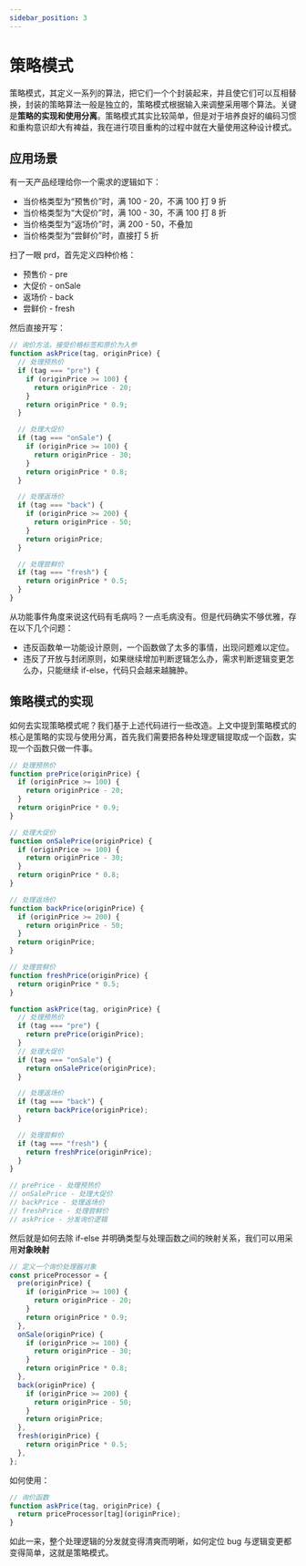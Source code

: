 ```yaml
---
sidebar_position: 3
---
```


# 策略模式

策略模式，其定义一系列的算法，把它们一个个封装起来，并且使它们可以互相替换，封装的策略算法一般是独立的，策略模式根据输入来调整采用哪个算法。关键是**策略的实现和使用分离**。策略模式其实比较简单，但是对于培养良好的编码习惯和重构意识却大有裨益，我在进行项目重构的过程中就在大量使用这种设计模式。

## 应用场景

有一天产品经理给你一个需求的逻辑如下：

- 当价格类型为“预售价”时，满 100 - 20，不满 100 打 9 折
- 当价格类型为“大促价”时，满 100 - 30，不满 100 打 8 折
- 当价格类型为“返场价”时，满 200 - 50，不叠加
- 当价格类型为“尝鲜价”时，直接打 5 折

扫了一眼 prd，首先定义四种价格：

- 预售价 - pre
- 大促价 - onSale
- 返场价 - back
- 尝鲜价 - fresh

然后直接开写：

```javascript
// 询价方法，接受价格标签和原价为入参
function askPrice(tag, originPrice) {
  // 处理预热价
  if (tag === "pre") {
    if (originPrice >= 100) {
      return originPrice - 20;
    }
    return originPrice * 0.9;
  }

  // 处理大促价
  if (tag === "onSale") {
    if (originPrice >= 100) {
      return originPrice - 30;
    }
    return originPrice * 0.8;
  }

  // 处理返场价
  if (tag === "back") {
    if (originPrice >= 200) {
      return originPrice - 50;
    }
    return originPrice;
  }

  // 处理尝鲜价
  if (tag === "fresh") {
    return originPrice * 0.5;
  }
}
```

从功能事件角度来说这代码有毛病吗？一点毛病没有。但是代码确实不够优雅，存在以下几个问题：

- 违反函数单一功能设计原则，一个函数做了太多的事情，出现问题难以定位。
- 违反了开放与封闭原则，如果继续增加判断逻辑怎么办，需求判断逻辑变更怎么办，只能继续 if-else，代码只会越来越臃肿。

## 策略模式的实现

如何去实现策略模式呢？我们基于上述代码进行一些改造。上文中提到策略模式的核心是策略的实现与使用分离，首先我们需要把各种处理逻辑提取成一个函数，实现一个函数只做一件事。

```javascript
// 处理预热价
function prePrice(originPrice) {
  if (originPrice >= 100) {
    return originPrice - 20;
  }
  return originPrice * 0.9;
}

// 处理大促价
function onSalePrice(originPrice) {
  if (originPrice >= 100) {
    return originPrice - 30;
  }
  return originPrice * 0.8;
}

// 处理返场价
function backPrice(originPrice) {
  if (originPrice >= 200) {
    return originPrice - 50;
  }
  return originPrice;
}

// 处理尝鲜价
function freshPrice(originPrice) {
  return originPrice * 0.5;
}

function askPrice(tag, originPrice) {
  // 处理预热价
  if (tag === "pre") {
    return prePrice(originPrice);
  }
  // 处理大促价
  if (tag === "onSale") {
    return onSalePrice(originPrice);
  }

  // 处理返场价
  if (tag === "back") {
    return backPrice(originPrice);
  }

  // 处理尝鲜价
  if (tag === "fresh") {
    return freshPrice(originPrice);
  }
}

// prePrice - 处理预热价
// onSalePrice - 处理大促价
// backPrice - 处理返场价
// freshPrice - 处理尝鲜价
// askPrice - 分发询价逻辑
```

然后就是如何去除 if-else 并明确类型与处理函数之间的映射关系，我们可以用采用**对象映射**

```javascript
// 定义一个询价处理器对象
const priceProcessor = {
  pre(originPrice) {
    if (originPrice >= 100) {
      return originPrice - 20;
    }
    return originPrice * 0.9;
  },
  onSale(originPrice) {
    if (originPrice >= 100) {
      return originPrice - 30;
    }
    return originPrice * 0.8;
  },
  back(originPrice) {
    if (originPrice >= 200) {
      return originPrice - 50;
    }
    return originPrice;
  },
  fresh(originPrice) {
    return originPrice * 0.5;
  },
};
```

如何使用：

```javascript
// 询价函数
function askPrice(tag, originPrice) {
  return priceProcessor[tag](originPrice);
}
```

如此一来，整个处理逻辑的分发就变得清爽而明晰，如何定位 bug 与逻辑变更都变得简单，这就是策略模式。
